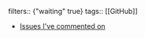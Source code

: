 filters:: {"waiting" true}
tags:: [[GitHub]]

- [Issues I've commented on](https://github.com/search?q=is%3Aissue+commenter%3A%40me&type=issues)